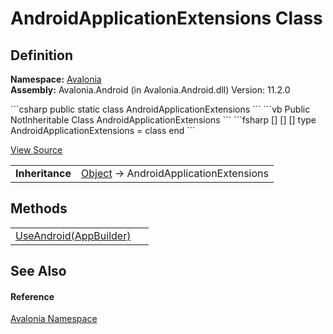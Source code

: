 # AndroidApplicationExtensions Class




## Definition
**Namespace:** <a href="N_Avalonia">Avalonia</a>  
**Assembly:** Avalonia.Android (in Avalonia.Android.dll) Version: 11.2.0

<Tabs groupId="api-code-preview">
<TabItem value="csharp" label="C#">
```csharp
public static class AndroidApplicationExtensions
```
</TabItem>
<TabItem value="vb" label="VB">
```vb
<ExtensionAttribute>
Public NotInheritable Class AndroidApplicationExtensions
```
</TabItem>
<TabItem value="fsharp" label="F#">
```fsharp
[<AbstractClassAttribute>]
[<SealedAttribute>]
[<ExtensionAttribute>]
type AndroidApplicationExtensions = class end
```
</TabItem>
</Tabs>



<a href="https://github.com/AvaloniaUI/Avalonia/tree/master/src/Android/Avalonia.Android/AndroidPlatform.cs" title="View the source code">View Source</a>

<table>
<tr><td><strong>Inheritance</strong></td><td><a href="https://learn.microsoft.com/dotnet/api/system.object" target="_blank" rel="noopener noreferrer">Object</a>  →  AndroidApplicationExtensions</td></tr>
</table>



## Methods
<table>
<tr>
<td><a href="M_Avalonia_AndroidApplicationExtensions_UseAndroid">UseAndroid(AppBuilder)</a></td>
<td> </td>
</tr>
</table>

## See Also


#### Reference
<a href="N_Avalonia">Avalonia Namespace</a>  


